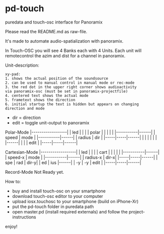 # pd-touch
puredata and touch-osc interface for Panoramix

Please read the README.md as raw-file.

It's made to automate audio-spatialization with panoramix. 

In Touch-OSC you will see 4 Banks each with 4 Units. Each 
unit will remotecontrol the azim and dist for a channel in 
panoramix.

Unit-description:

	xy-pad:
	1. shows the actual position of the soundsource
	2. can be used to manual control in manual mode or rec-mode
	3. the red dot in the upper right corner shows audioactivity 
	via panoramix-osc (must be set in panoramix-projectfile)
	4. centered text shows the actual mode
	5. frametext shows the direction
	6. initial startup the text is hidden but appears on changing 
	direction and mode

- dir = direction
- edit = toggle unit-output to panoramix

Polar-Mode
|------------------|
|              led |
|                  |
|      polar       |
|                  |
|                  |
|-----------|------|
| speed     | mode |
|-----------|------|
| radius    | dir  |
|-----|-----|------|
|     |     |      |
|     |     |------|
|     |     | edit |
|-----|-----|------|

Cartesian-Mode
|------------------|
|              led |
|                  |
|      cart        |
|                  |
|                  |
|-----------|------|
| speed-x   | mode |
|-----------|------|
| radius-x  | dir-x|
|-----|-----|------|
| spe | rad | dir-y|
| ed  | ius |------|
| -y  | -y  | edit |
|-----|-----|------|

Record-Mode
Not Ready yet.

How to:
- buy and install touch-osc on your smartphone
- download touch-osc editor to your computer
- upload iosx.touchosc to your smartphone (build on iPhone-Xr)
- put the pd-touch folder in puredata path
- open master.pd (install required externals) and follow the 
project-instructions

enjoy!
